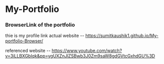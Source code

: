 # My-Portfolio
### BrowserLink of the portfolio
thie is my profile link
actual website -- https://sumitkaushik1.github.io/My-portfolio-Browser/
<!--
https://sumitkaushik.us.to/-->
referenced website -- https://www.youtube.com/watch?v=3iLLBXGblqk&pp=ygUXZnJlZSBwb3J0Zm9saW8gdGVtcGxhdGU%3D

